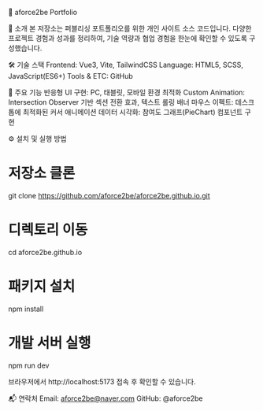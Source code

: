 📌 aforce2be Portfolio

👋 소개
본 저장소는 퍼블리싱 포트폴리오를 위한 개인 사이트 소스 코드입니다.
다양한 프로젝트 경험과 성과를 정리하여, 기술 역량과 협업 경험을 한눈에 확인할 수 있도록 구성했습니다.

🛠️ 기술 스택
Frontend: Vue3, Vite, TailwindCSS
Language: HTML5, SCSS, JavaScript(ES6+)
Tools & ETC: GitHub

📂 주요 기능
반응형 UI 구현: PC, 태블릿, 모바일 환경 최적화
Custom Animation: Intersection Observer 기반 섹션 전환 효과, 텍스트 롤링 배너
마우스 이펙트: 데스크톱에 최적화된 커서 애니메이션
데이터 시각화: 참여도 그래프(PieChart) 컴포넌트 구현

⚙️ 설치 및 실행 방법

# 저장소 클론

git clone https://github.com/aforce2be/aforce2be.github.io.git

# 디렉토리 이동

cd aforce2be.github.io

# 패키지 설치

npm install

# 개발 서버 실행

npm run dev

브라우저에서 http://localhost:5173 접속 후 확인할 수 있습니다.

📬 연락처
Email: aforce2be@naver.com
GitHub: @aforce2be
